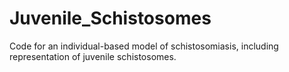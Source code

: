 # Juvenile_Schistosomes
Code for an individual-based model of schistosomiasis, including representation of juvenile schistosomes.
